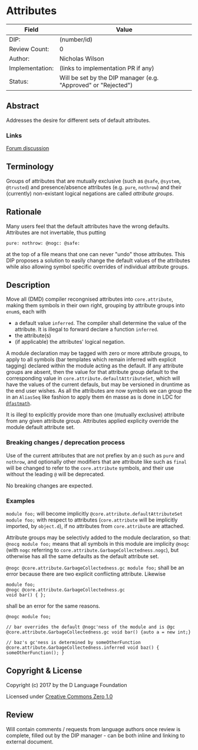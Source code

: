 # Attributes

| Field           | Value                                                           |
|-----------------|-----------------------------------------------------------------|
| DIP:            | (number/id)                                                     |
| Review Count:   | 0
| Author:         | Nicholas Wilson                                                 |
| Implementation: | (links to implementation PR if any)                             |
| Status:         | Will be set by the DIP manager (e.g. "Approved" or "Rejected")  |

## Abstract

Addresses the desire for different sets of default attributes.

### Links

[Forum discussion](https://forum.dlang.org/thread/wnddmlmfinqqfccdlhqc@forum.dlang.org)

## Terminology

Groups of attributes that are mutually exclusive (such as `@safe`, `@system`, `@trusted`) and presence/absence attributes
(e.g. `pure`, `nothrow`) and their (currently) non-existant logical negations are called _attribute groups_.

## Rationale

Many users feel that the default attributes have the wrong defaults.
Attributes are not invertable, thus putting 
```
pure: nothrow: @nogc: @safe:
```
at the top of a file means that one can never "undo" those attributes.
This DIP proposes a solution to easily change the default values of the attributes while also allowing symbol specific 
overrides of individual attribute groups.

## Description

Move all (DMD) compiler recongnised attributes into `core.attribute`, making them symbols in their own right, 
grouping by attribute groups into `enum`s, each with
* a default value `inferred`. The compiler shall determine the value of the attribute. It is illegal to forward declare a function `inferred`.
* the attribute(s)
* (if applicable) the attributes' logical negation.

A module declaration may be tagged with zero or more attribute groups, to apply to all symbols (bar templates which remain inferred with explicit tagging) declared within the module acting as the default.
If any attribute groups are absent, then the value for that attribute group default to the corresponding value in `core.attribute.defaultAttributeSet`, which will have the values of the current defauls, but may be versioned in druntime as the end user wishes.
As all the attributes are now symbols we can group the in an `AliasSeq` like fashion to apply them én masse as is done in LDC for [`@fastmath`](https://github.com/ldc-developers/druntime/blob/ldc/src/ldc/attributes.d#L58).

It is illegl to explicitly provide more than one (mutually exclusive) attribute from any given attribute group. 
Attributes applied explicity override the module default attribute set.

### Breaking changes / deprecation process

Use of the current attributes that are not prefiex by an `@` such as `pure` and `nothrow`,
and optionally other modifiers that are attribute like such as `final` will be changed to refer to the `core.attribute` symbols,
and their use without the leading `@` will be deprecated.

No breaking changes are expected.

### Examples

`module foo;` 
will become implicitly 
`@core.attribute.defaultAttributeSet module foo;` 
with respect to attributes (`core.attribute` will be implicitly imported, by `object.d`), 
if no attributes from `core.attribute` are attached.

 Attribute groups may be selectivly added to the module declaration, so that:
 `@nocg module foo;` 
 means that all symbols in this module are implicity `@nogc` (with `nogc` referring to `core.attribute.GarbageCollectedness.nogc`),
 but otherwise has all the same defaults as the default attribute set.
 
 `@nogc @core.attribute.GarbageCollectedness.gc module foo;` 
 shall be an error because there are two explicit conflicting attribute.
 Likewise 
 ```
 module foo;
 @nogc @core.attribute.GarbageCollectedness.gc 
 void bar() { };
 ```
 shall be an error for the same reasons.
 
 ```
 @nogc module foo;
 
 // bar overrides the default @nogc'ness of the module and is @gc
 @core.attribute.GarbageCollectedness.gc void bar() {auto a = new int;} 
 
 // baz's gc'ness is determined by someOtherFunction
 @core.attribute.GarbageCollectedness.inferred void baz() { someOtherFunction(); }
 ```

## Copyright & License

Copyright (c) 2017 by the D Language Foundation

Licensed under [Creative Commons Zero 1.0](https://creativecommons.org/publicdomain/zero/1.0/legalcode.txt)

## Review

Will contain comments / requests from language authors once review is complete,
filled out by the DIP manager - can be both inline and linking to external
document.

